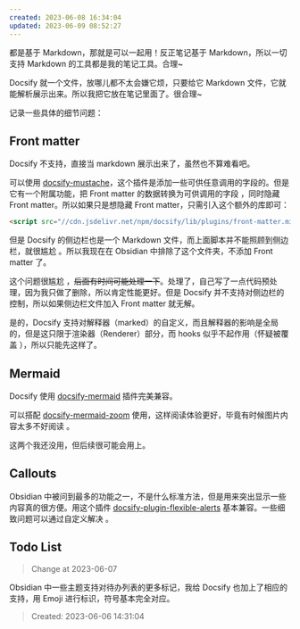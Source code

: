 ```yaml
---
created: 2023-06-08 16:34:04
updated: 2023-06-09 08:52:27
---
```

都是基于 Markdown，那就是可以一起用！反正笔记基于 Markdown，所以一切支持 Markdown 的工具都是我的笔记工具。合理~

Docsify 就一个文件，放哪儿都不太会嫌它烦，只要给它 Markdown 文件，它就能解析展示出来。所以我把它放在笔记里面了。很合理~

记录一些具体的细节问题：

## Front matter

Docsify 不支持，直接当 markdown 展示出来了，虽然也不算难看吧。

可以使用 [docsify-mustache](https://docsify-mustache.github.io/#/)，这个插件是添加一些可供任意调用的字段的。但是它有一个附属功能，把  Front matter 的数据转换为可供调用的字段 ，同时隐藏 Front matter。所以如果只是想隐藏 Front matter，只需引入这个额外的库即可：

```html
<script src="//cdn.jsdelivr.net/npm/docsify/lib/plugins/front-matter.min.js"></script>
```

但是 Docsify 的侧边栏也是一个 Markdown 文件，而上面脚本并不能照顾到侧边栏，就很尴尬 。所以我现在在 Obsidian 中排除了这个文件夹，不添加 Front matter 了。

这个问题很尴尬 ，~~后面有时间可能处理一下~~。处理了，自己写了一点代码预处理，因为我只做了删除，所以肯定性能更好。但是 Docsify 并不支持对侧边栏的控制，所以如果侧边栏文件加入 Front matter 就无解。

是的，Docsify 支持对解释器（marked）的自定义，而且解释器的影响是全局的，但是这只限于渲染器（Renderer）部分，而 hooks 似乎不起作用（怀疑被覆盖 ），所以只能先这样了。

## Mermaid

Docsify 使用 [docsify-mermaid](https://github.com/Leward/mermaid-docsify) 插件完美兼容。

可以搭配 [docsify-mermaid-zoom](https://github.com/corentinleberre/docsify-mermaid-zoom) 使用，这样阅读体验更好，毕竟有时候图片内容太多不好阅读 。

这两个我还没用，但后续很可能会用上。

## Callouts

Obsidian 中被问到最多的功能之一，不是什么标准方法，但是用来突出显示一些内容真的很方便。用这个插件 [docsify-plugin-flexible-alerts](https://github.com/fzankl/docsify-plugin-flexible-alerts) 基本兼容。一些细致问题可以通过自定义解决 。

## Todo List

>  Change at 2023-06-07

Obsidian 中一些主题支持对待办列表的更多标记，我给 Docsify 也加上了相应的支持，用 Emoji 进行标识，符号基本完全对应。

> Created: 2023-06-06 14:31:04